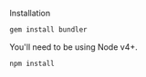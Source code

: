 Installation

```bash
gem install bundler
```

You'll need to be using Node v4+.

```bash
npm install
```
